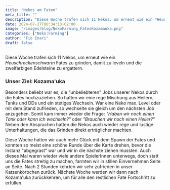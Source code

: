 ```yaml
---
title: "Nekos am Faten"
meta_title: ""
description: "Diese Woche trafen sich 11 Nekos, um erneut wie ein *Heuschreckenschwarm* Fates zu grinden, damit zu leveln und die zweifarbigen Edelsteine zu ergattern."
date: 2024-07-27T00:34:13+02:00
image: "/images/blog/NekoFarming_FatesKozamauka.png"
categories: ["Neko:Farming"]
author: "Fio Inari"
draft: false
---
```


Diese Woche trafen sich 11 Nekos, um erneut wie ein *Heuschreckenschwarm* Fates zu grinden, damit zu leveln und die zweifarbigen Edelsteine zu ergattern.

### Unser Ziel: Kozama'uka

Besonders beliebt war es, die "unbeliebteren" Jobs unserer Nekos durch die Fates hochzuziehen. So hatten wir eine rege Mischung aus Heilern, Tanks und DDs und ein stetiges Wechseln.
War eine Neko max. Level oder mit dem Stand zufrieden, so wechselte sie gleich um den nächsten Job anzugehen.
Somit kam immer wieder die Frage: *"Haben wir noch einen Tank oder kann ich wechseln?"* oder *"Brauchen wir noch einen Heiler?"*
Neben den Absprachen hatten die Nekos auch wieder rege und lustige Unterhaltungen, die das Grinden direkt erträglicher machten.

Diese Woche hatten wir auch mehr Glück mit dem Spawn der Fates und konnten so meist eine schöne Runde über die Karte drehen, bevor die Instanz "abgegrast" war und wir in die nächste ziehen mussten. Auch dieses Mal waren wieder viele andere SpielerInnen unterwegs, doch statt uns die Fates streitig zu machen, farmten wir in stillen Einvernehmen Seite an Seite.
Nach 2 Stunden kehrten wir sehr zufrieden in unser Katzenkörbchen zurück.
Nächste Woche werden wir dann nach Kozama'uka zurückkehren, um für alle den restlichen Fate Fortschritt zu erfüllen.